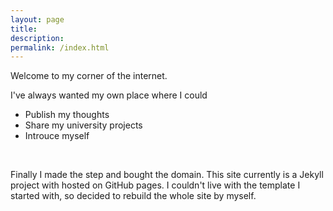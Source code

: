 ```yaml
---
layout: page
title:
description: 
permalink: /index.html
---
```



Welcome to my corner of the internet. 
<br>

I've always wanted my own place where I could
<!--
[publish my thoughts](/activity.html)
[share my university projects](/activity.html)
[introduce myself](/me.html)
-->
- Publish my thoughts
- Share my university projects
- Introuce myself
<br>

Finally I made the step and bought the domain. This site currently is a Jekyll project with hosted on GitHub pages. I couldn't live with the template I started with, so decided to rebuild the whole site by myself. 


<style>
    /* ensure image is not to dark on main page */
header.masthead .overlay {
            position: absolute;
            top: 0;
            left: 0;
            height: 100%;
            width: 100%;
            background-color: $gray-900;
            opacity: 0.3 !important;
}
</style>

<script>
    window.location.href = "/me.html";
</script>